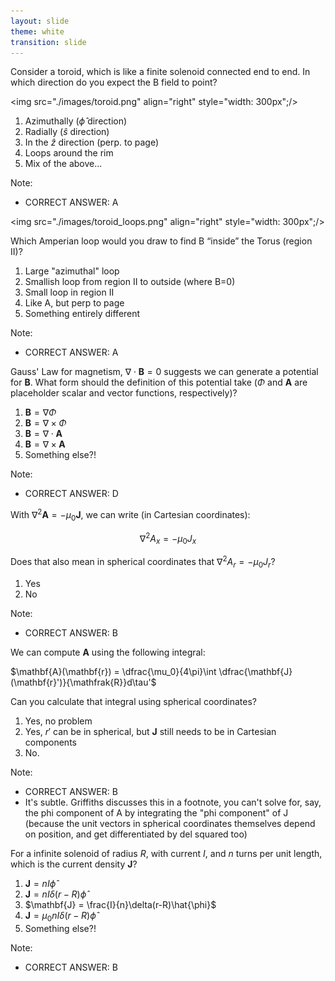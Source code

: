 ```yaml
---
layout: slide
theme: white
transition: slide
---
```



<section data-markdown>

Consider a toroid, which is like a finite solenoid connected end to end. In which direction do you expect the B field to point?

<img src="./images/toroid.png" align="right" style="width: 300px";/>


1. Azimuthally ($\hat{\phi}$ direction)
2. Radially ($\hat{s}$ direction)
3. In the $\hat{z}$ direction  (perp. to page)
4. Loops around the rim
5. Mix of the above...

Note:
* CORRECT ANSWER: A

</section>

<section data-markdown>

<img src="./images/toroid_loops.png" align="right" style="width: 300px";/>

Which Amperian loop would you draw to find B “inside” the Torus (region II)?

1. Large "azimuthal" loop
2. Smallish loop from region II to outside (where B=0)
3. Small loop in region II
4. Like A, but perp to page
5. Something entirely different


Note:
* CORRECT ANSWER: A

</section>

<section data-markdown>

Gauss' Law for magnetism, $\nabla \cdot \mathbf{B} = 0$ suggests we can generate a potential for $\mathbf{B}$. What form should the definition of this potential take ($\Phi$ and $\mathbf{A}$ are placeholder scalar and vector functions, respectively)?

1. $\mathbf{B} = \nabla \Phi$
2. $\mathbf{B} = \nabla \times \Phi$
3. $\mathbf{B} = \nabla \cdot \mathbf{A}$
4. $\mathbf{B} = \nabla \times \mathbf{A}$
5. Something else?!

Note:
* CORRECT ANSWER: D
</section>

<section data-markdown>

With $\nabla^2 \mathbf{A} = -\mu_0 \mathbf{J}$, we can write (in Cartesian coordinates):

$$\nabla^2 A_x = -\mu_0 J_x$$

Does that also mean in spherical coordinates that $\nabla^2 A_r = -\mu_0 J_r$?

1. Yes
2. No

Note:
* CORRECT ANSWER: B

</section>

<section data-markdown>

We can compute $\mathbf{A}$ using the following integral:

$\mathbf{A}(\mathbf{r}) = \dfrac{\mu_0}{4\pi}\int \dfrac{\mathbf{J}(\mathbf{r}')}{\mathfrak{R}}d\tau'$

Can you calculate that integral using spherical coordinates?

1. Yes, no problem
2. Yes, $r'$ can be in spherical, but $\mathbf{J}$ still needs to be in Cartesian components
3. No.

Note:
* CORRECT ANSWER: B
* It's subtle. Griffiths discusses this in a footnote, you can't solve for, say, the phi component of A by integrating the "phi component" of J (because the unit vectors in spherical coordinates themselves depend on position, and get differentiated by del squared too)

</section>

<section data-markdown>

For a infinite solenoid of radius $R$, with current $I$, and $n$ turns per unit length, which is the current density $\mathbf{J}$?

1. $\mathbf{J} = nI\hat{\phi}$
2. $\mathbf{J} = nI\delta(r-R)\hat{\phi}$
3. $\mathbf{J} = \frac{I}{n}\delta(r-R)\hat{\phi}$
4. $\mathbf{J} = \mu_0 nI\delta(r-R)\hat{\phi}$
5. Something else?!

Note:
* CORRECT ANSWER: B

</section>
